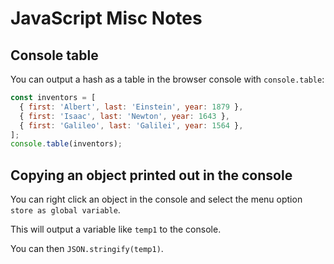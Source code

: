 # JavaScript Misc Notes

## Console table

You can output a hash as a table in the browser console with `console.table`:

```javascript
const inventors = [
  { first: 'Albert', last: 'Einstein', year: 1879 },
  { first: 'Isaac', last: 'Newton', year: 1643 },
  { first: 'Galileo', last: 'Galilei', year: 1564 },
];
console.table(inventors);
```

## Copying an object printed out in the console

You can right click an object in the console and select the menu option `store as global variable`.

This will output a variable like `temp1` to the console.

You can then `JSON.stringify(temp1)`.

